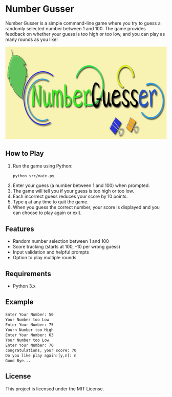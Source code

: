 
# Number Gusser

Number Gusser is a simple command-line game where you try to guess a randomly selected number between 1 and 100. The game provides feedback on whether your guess is too high or too low, and you can play as many rounds as you like!

![Number Gusser](images/number_gusser.jpg)

## How to Play

1. Run the game using Python:
	```bash
	python src/main.py
	```
2. Enter your guess (a number between 1 and 100) when prompted.
3. The game will tell you if your guess is too high or too low.
4. Each incorrect guess reduces your score by 10 points.
5. Type `q` at any time to quit the game.
6. When you guess the correct number, your score is displayed and you can choose to play again or exit.

## Features
- Random number selection between 1 and 100
- Score tracking (starts at 100, -10 per wrong guess)
- Input validation and helpful prompts
- Option to play multiple rounds

## Requirements
- Python 3.x

## Example
```
Enter Your Number: 50
Your Number too Low
Enter Your Number: 75
Yourn Number too High
Enter Your Number: 63
Your Number too Low
Enter Your Number: 70
congratulations, your score: 70
Do you like play again:[y,n]: n
Good Bye...
```

## License
This project is licensed under the MIT License.
